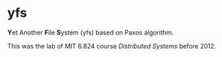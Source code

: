 # yfs

**Y**et Another **F**ile **S**ystem (yfs) based on Paxos algorithm.

This was the lab of MIT 6.824 course *Distributed Systems* before 2012.

